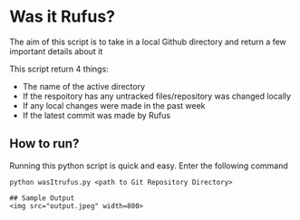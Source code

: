 # Was it Rufus?

The aim of this script is to take in a local Github directory and return a few important details about it

This script return 4 things:
- The name of the active directory
- If the respoitory has any untracked files/repository was changed locally
- If any local changes were made in the past week
- If the latest commit was made by Rufus

## How to run?
Running this python script is quick and easy.
Enter the following command
```
python wasItrufus.py <path to Git Repository Directory>

## Sample Output
<img src="output.jpeg" width=800>
